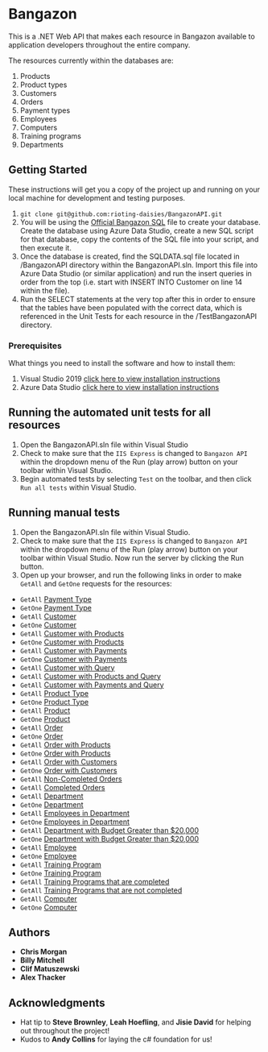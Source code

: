 # Bangazon

This is a .NET Web API that makes each resource in Bangazon available to application developers throughout the entire company.

The resources currently within the databases are:

1. Products
1. Product types
1. Customers
1. Orders
1. Payment types
1. Employees
1. Computers
1. Training programs
1. Departments

## Getting Started

These instructions will get you a copy of the project up and running on your local machine for development and testing purposes.

1. `git clone git@github.com:rioting-daisies/BangazonAPI.git`
2. You will be using the [Official Bangazon SQL](https://github.com/rioting-daisies/BangazonAPI/blob/master/bangazon.sql) file to create your database. Create the database using Azure Data Studio, create a new SQL script for that database, copy the contents of the SQL file into your script, and then execute it.
3. Once the database is created, find the SQLDATA.sql file located in /BangazonAPI directory within the BangazonAPI.sln. Import this file into Azure Data Studio (or similar application) and run the insert queries in order from the top (i.e. start with INSERT INTO Customer on line 14 within the file).
4. Run the SELECT statements at the very top after this in order to ensure that the tables have been populated with the correct data, which is referenced in the Unit Tests for each resource in the /TestBangazonAPI directory.

### Prerequisites

What things you need to install the software and how to install them:
1. Visual Studio 2019 [click here to view installation instructions](https://visualstudio.microsoft.com/downloads/)
2. Azure Data Studio [click here to view installation instructions](https://docs.microsoft.com/en-us/sql/azure-data-studio/download?view=sql-server-2017)

## Running the automated unit tests for all resources

1. Open the BangazonAPI.sln file within Visual Studio
1. Check to make sure that the `IIS Express` is changed to `Bangazon API` within the dropdown menu of the Run (play arrow) button on your toolbar within Visual Studio.
1. Begin automated tests by selecting `Test` on the toolbar, and then click `Run all tests` within Visual Studio.

## Running manual tests
1. Open the BangazonAPI.sln file within Visual Studio.
1. Check to make sure that the `IIS Express` is changed to `Bangazon API` within the dropdown menu of the Run (play arrow) button on your toolbar within Visual Studio. Now run the server by clicking the Run button.
1. Open up your browser, and run the following links in order to make `GetAll` and `GetOne` requests for the resources:
* `GetAll` [Payment Type](http://localhost:5000/api/paymenttype)
* `GetOne` [Payment Type](http://localhost:5000/api/paymenttype/1)
* `GetAll` [Customer](http://localhost:5000/api/customer)
* `GetOne` [Customer](http://localhost:5000/api/customer/1)
* `GetAll` [Customer with Products](http://localhost:5000/api/customer?_include=products)
* `GetOne` [Customer with Products](http://localhost:5000/api/customer/1?_include=products)
* `GetAll` [Customer with Payments](http://localhost:5000/api/customer?_include=payments)
* `GetOne` [Customer with Payments](http://localhost:5000/api/customer/1?_include=payments)
* `GetAll` [Customer with Query](http://localhost:5000/api/customer?q=ser)
* `GetAll` [Customer with Products and Query](http://localhost:5000/api/customer?_include=products&q=ser)
* `GetAll` [Customer with Payments and Query](http://localhost:5000/api/customer?_include=payments&q=ser)
* `GetAll` [Product Type](http://localhost:5000/api/producttype)
* `GetOne` [Product Type](http://localhost:5000/api/producttype/1)
* `GetAll` [Product](http://localhost:5000/api/product)
* `GetOne` [Product](http://localhost:5000/api/product/1)
* `GetAll` [Order](http://localhost:5000/api/order)
* `GetOne` [Order](http://localhost:5000/api/order/1)
* `GetAll` [Order with Products](http://localhost:5000/api/order?_include=products)
* `GetOne` [Order with Products](http://localhost:5000/api/order/1?_include=products)
* `GetAll` [Order with Customers](http://localhost:5000/api/order?_include=customers)
* `GetOne` [Order with Customers](http://localhost:5000/api/order?/1_include=customers)
* `GetAll` [Non-Completed Orders](http://localhost:5000/api/order?completed=false)
* `GetAll` [Completed Orders](http://localhost:5000/api/order?completed=true)
* `GetAll` [Department](http://localhost:5000/api/department)
* `GetOne` [Department](http://localhost:5000/api/department/1)
* `GetAll` [Employees in Department](http://localhost:5000/api/department?_include=employees)
* `GetOne` [Employees in Department](http://localhost:5000/api/department/1?_include=employees)
* `GetAll` [Department with Budget Greater than $20,000](http://localhost:5000/api/department?_filter=budget&_gt=20000)
* `GetOne` [Department with Budget Greater than $20,000](http://localhost:5000/api/department/1?_filter=budget&_gt=20000)
* `GetAll` [Employee](http://localhost:5000/api/employee)
* `GetOne` [Employee](http://localhost:5000/api/employee/1)
* `GetAll` [Training Program](http://localhost:5000/api/trainingprogram)
* `GetOne` [Training Program](http://localhost:5000/api/trainingprogram/1)
* `GetAll` [Training Programs that are completed](http://localhost:5000/api/trainingprogram?completed=true)
* `GetAll` [Training Programs that are not completed](http://localhost:5000/api/trainingprogram?completed=false)
* `GetAll` [Computer](http://localhost:5000/api/computer)
* `GetOne` [Computer](http://localhost:5000/api/computer/1)
 

## Authors

* **Chris Morgan**
* **Billy Mitchell**
* **Clif Matuszewski**
* **Alex Thacker**

## Acknowledgments

* Hat tip to **Steve Brownley**, **Leah Hoefling**, and **Jisie David** for helping out throughout the project!
* Kudos to **Andy Collins** for laying the c# foundation for us!
